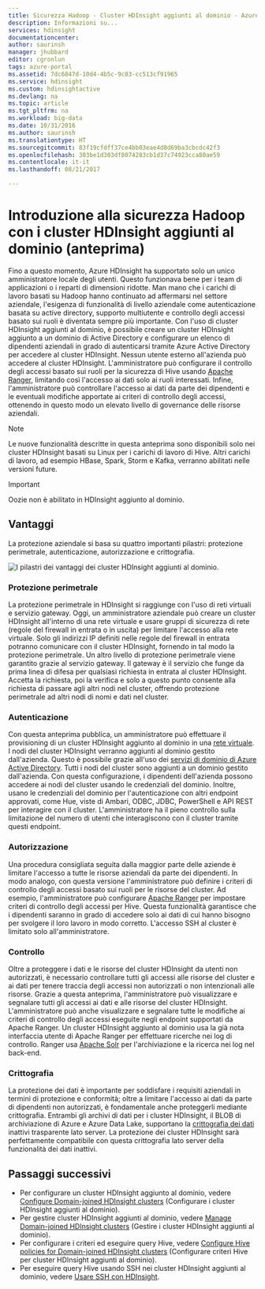 ```yaml
---
title: Sicurezza Hadoop - Cluster HDInsight aggiunti al dominio - Azure | Documentazione Microsoft
description: Informazioni su...
services: hdinsight
documentationcenter: 
author: saurinsh
manager: jhubbard
editor: cgronlun
tags: azure-portal
ms.assetid: 7dc6847d-10d4-4b5c-9c83-cc513cf91965
ms.service: hdinsight
ms.custom: hdinsightactive
ms.devlang: na
ms.topic: article
ms.tgt_pltfrm: na
ms.workload: big-data
ms.date: 10/31/2016
ms.author: saurinsh
ms.translationtype: HT
ms.sourcegitcommit: 83f19cfdff37ce4bb03eae4d8d69ba3cbcdc42f3
ms.openlocfilehash: 303be1d303df8074283cb1d37c74923cca80ae59
ms.contentlocale: it-it
ms.lasthandoff: 08/21/2017

---
```

# <a name="an-introduction-to-hadoop-security-with-domain-joined-hdinsight-clusters-preview"></a>Introduzione alla sicurezza Hadoop con i cluster HDInsight aggiunti al dominio (anteprima)

Fino a questo momento, Azure HDInsight ha supportato solo un unico amministratore locale degli utenti. Questo funzionava bene per i team di applicazioni o i reparti di dimensioni ridotte. Man mano che i carichi di lavoro basati su Hadoop hanno continuato ad affermarsi nel settore aziendale, l'esigenza di funzionalità di livello aziendale come autenticazione basata su active directory, supporto multiutente e controllo degli accessi basato sui ruoli è diventata sempre più importante. Con l'uso di cluster HDInsight aggiunti al dominio, è possibile creare un cluster HDInsight aggiunto a un dominio di Active Directory e configurare un elenco di dipendenti aziendali in grado di autenticarsi tramite Azure Active Directory per accedere al cluster HDInsight. Nessun utente esterno all'azienda può accedere al cluster HDInsight. L'amministratore può configurare il controllo degli accessi basato sui ruoli per la sicurezza di Hive usando [Apache Ranger](http://hortonworks.com/apache/ranger/), limitando così l'accesso ai dati solo ai ruoli interessati. Infine, l'amministratore può controllare l'accesso ai dati da parte dei dipendenti e le eventuali modifiche apportate ai criteri di controllo degli accessi, ottenendo in questo modo un elevato livello di governance delle risorse aziendali.

> [!NOTE]
> Le nuove funzionalità descritte in questa anteprima sono disponibili solo nei cluster HDInsight basati su Linux per i carichi di lavoro di Hive. Altri carichi di lavoro, ad esempio HBase, Spark, Storm e Kafka, verranno abilitati nelle versioni future.

> [!IMPORTANT]
> Oozie non è abilitato in HDInsight aggiunto al dominio.

## <a name="benefits"></a>Vantaggi
La protezione aziendale si basa su quattro importanti pilastri: protezione perimetrale, autenticazione, autorizzazione e crittografia.

![I pilastri dei vantaggi dei cluster HDInsight aggiunti al dominio](./media/hdinsight-domain-joined-introduction/hdinsight-domain-joined-four-pillars.png).

### <a name="perimeter-security"></a>Protezione perimetrale
La protezione perimetrale in HDInsight si raggiunge con l'uso di reti virtuali e servizio gateway. Oggi, un amministratore aziendale può creare un cluster HDInsight all'interno di una rete virtuale e usare gruppi di sicurezza di rete (regole del firewall in entrata o in uscita) per limitare l'accesso alla rete virtuale. Solo gli indirizzi IP definiti nelle regole del firewall in entrata potranno comunicare con il cluster HDInsight, fornendo in tal modo la protezione perimetrale. Un altro livello di protezione perimetrale viene garantito grazie al servizio gateway. Il gateway è il servizio che funge da prima linea di difesa per qualsiasi richiesta in entrata al cluster HDInsight. Accetta la richiesta, poi la verifica e solo a questo punto consente alla richiesta di passare agli altri nodi nel cluster, offrendo protezione perimetrale ad altri nodi di nomi e dati nel cluster.

### <a name="authentication"></a>Autenticazione
Con questa anteprima pubblica, un amministratore può effettuare il provisioning di un cluster HDInsight aggiunto al dominio in una [rete virtuale](https://azure.microsoft.com/services/virtual-network/). I nodi del cluster HDInsight verranno aggiunti al dominio gestito dall'azienda. Questo è possibile grazie all'uso dei [servizi di dominio di Azure Active Directory](../active-directory-domain-services/active-directory-ds-overview.md). Tutti i nodi del cluster sono aggiunti a un dominio gestito dall'azienda. Con questa configurazione, i dipendenti dell'azienda possono accedere ai nodi del cluster usando le credenziali del dominio. Inoltre, usano le credenziali del dominio per l'autenticazione con altri endpoint approvati, come Hue, viste di Ambari, ODBC, JDBC, PowerShell e API REST per interagire con il cluster. L'amministratore ha il pieno controllo sulla limitazione del numero di utenti che interagiscono con il cluster tramite questi endpoint.

### <a name="authorization"></a>Autorizzazione
Una procedura consigliata seguita dalla maggior parte delle aziende è limitare l'accesso a tutte le risorse aziendali da parte dei dipendenti. In modo analogo, con questa versione l'amministratore può definire i criteri di controllo degli accessi basato sui ruoli per le risorse del cluster. Ad esempio, l'amministratore può configurare [Apache Ranger](http://hortonworks.com/apache/ranger/) per impostare criteri di controllo degli accessi per Hive. Questa funzionalità garantisce che i dipendenti saranno in grado di accedere solo ai dati di cui hanno bisogno per svolgere il loro lavoro in modo corretto. L'accesso SSH al cluster è limitato solo all'amministratore.

### <a name="auditing"></a>Controllo
Oltre a proteggere i dati e le risorse del cluster HDInsight da utenti non autorizzati, è necessario controllare tutti gli accessi alle risorse del cluster e ai dati per tenere traccia degli accessi non autorizzati o non intenzionali alle risorse. Grazie a questa anteprima, l'amministratore può visualizzare e segnalare tutti gli accessi ai dati e alle risorse del cluster HDInsight. L'amministratore può anche visualizzare e segnalare tutte le modifiche ai criteri di controllo degli accessi eseguite negli endpoint supportati da Apache Ranger. Un cluster HDInsight aggiunto al dominio usa la già nota interfaccia utente di Apache Ranger per effettuare ricerche nei log di controllo. Ranger usa [Apache Solr](http://hortonworks.com/apache/solr/) per l'archiviazione e la ricerca nei log nel back-end.

### <a name="encryption"></a>Crittografia
La protezione dei dati è importante per soddisfare i requisiti aziendali in termini di protezione e conformità; oltre a limitare l'accesso ai dati da parte di dipendenti non autorizzati, è fondamentale anche proteggerli mediante crittografia. Entrambi gli archivi di dati per i cluster HDInsight, il BLOB di archiviazione di Azure e Azure Data Lake, supportano la [crittografia dei dati](../storage/common/storage-service-encryption.md) inattivi trasparente lato server. La protezione dei cluster HDInsight sarà perfettamente compatibile con questa crittografia lato server della funzionalità dei dati inattivi.

## <a name="next-steps"></a>Passaggi successivi
* Per configurare un cluster HDInsight aggiunto al dominio, vedere [Configure Domain-joined HDInsight clusters](hdinsight-domain-joined-configure.md) (Configurare i cluster HDInsight aggiunti al dominio).
* Per gestire cluster HDInsight aggiunti al dominio, vedere [Manage Domain-joined HDInsight clusters](hdinsight-domain-joined-manage.md) (Gestire i cluster HDInsight aggiunti al dominio).
* Per configurare i criteri ed eseguire query Hive, vedere [Configure Hive policies for Domain-joined HDInsight clusters](hdinsight-domain-joined-run-hive.md) (Configurare criteri Hive per cluster HDInsight aggiunti al dominio).
* Per eseguire query Hive usando SSH nei cluster HDInsight aggiunti al dominio, vedere [Usare SSH con HDInsight](hdinsight-hadoop-linux-use-ssh-unix.md#domainjoined).

